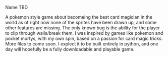 Name TBD <br>

A pokemon style game about becomeing the best card magician in the world
as of right now none of the sprites have been drawn up, and some other features are missing.
The only known bug is the ability for the player to clip through walls/break them.
I was inspired by games like pokemon and pocket mortys, with my own spin, based on a passion for card magic tricks.
More files to come soon.
I explect it to be built entirely in python, and one day will hopefully be a fully downloadable and playable game.
